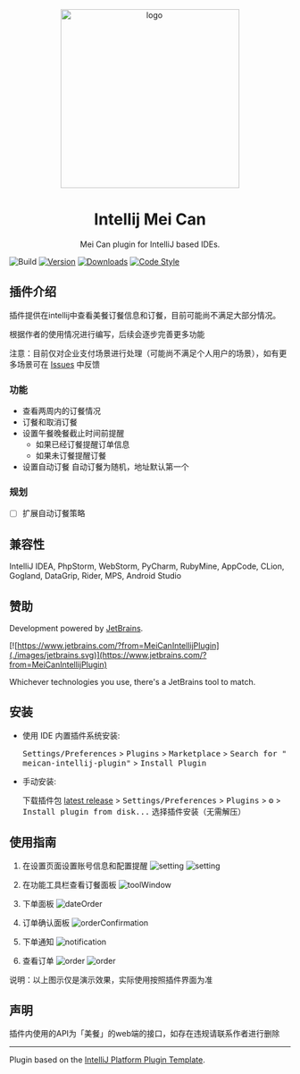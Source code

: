 <div align="center">
    <a href="https://plugins.jetbrains.com/plugin/15969-mei-can">
        <img src="./src/main/resources/META-INF/pluginIcon.svg" width="320" height="320" alt="logo"/>
    </a>
</div>
<h1 align="center">Intellij Mei Can</h1>
<p align="center">Mei Can plugin for IntelliJ based IDEs.</p>

![Build](https://github.com/motui/meican-intellij-plugin/workflows/Build/badge.svg)
[![Version](https://img.shields.io/jetbrains/plugin/v/15969.svg)](https://plugins.jetbrains.com/plugin/15969)
[![Downloads](https://img.shields.io/jetbrains/plugin/d/15969.svg)](https://plugins.jetbrains.com/plugin/15969)
[![Code Style](https://img.shields.io/badge/code%20style-%E2%9D%A4-FF4081.svg)](https://github.com/motui/meican-intellij-plugin)

## 插件介绍

<!-- Plugin description -->
<!-- Plugin description end -->
插件提供在intellij中查看美餐订餐信息和订餐，目前可能尚不满足大部分情况。

根据作者的使用情况进行编写，后续会逐步完善更多功能

注意：目前仅对企业支付场景进行处理（可能尚不满足个人用户的场景），如有更多场景可在 [Issues](https://github.com/motui/meican-intellij-plugin/issues) 中反馈

### 功能

- 查看两周内的订餐情况
- 订餐和取消订餐
- 设置午餐晚餐截止时间前提醒
    - 如果已经订餐提醒订单信息
    - 如果未订餐提醒订餐
- 设置自动订餐 自动订餐为随机，地址默认第一个

### 规划

- [ ] 扩展自动订餐策略

## 兼容性
IntelliJ IDEA, PhpStorm, WebStorm, PyCharm, RubyMine, AppCode, CLion, Gogland, DataGrip, Rider, MPS, Android Studio

## 赞助

Development powered by [JetBrains](https://www.jetbrains.com/?from=).

[![https://www.jetbrains.com/?from=MeiCanIntellijPlugin](./images/jetbrains.svg)](https://www.jetbrains.com/?from=MeiCanIntellijPlugin)

Whichever technologies you use, there's a JetBrains tool to match.

## 安装

<script defer src="https://plugins.jetbrains.com/assets/scripts/mp-widget.js">
</script>

- 使用 IDE 内置插件系统安装:

  <kbd>Settings/Preferences</kbd> > <kbd>Plugins</kbd> > <kbd>Marketplace</kbd> > <kbd>Search for "
  meican-intellij-plugin"</kbd> >
  <kbd>Install Plugin</kbd>

- 手动安装:

  下载插件包 [latest release](https://github.com/motui/meican-intellij-plugin/releases/latest) >
  <kbd>Settings/Preferences</kbd> > <kbd>Plugins</kbd> > <kbd>⚙️</kbd> > <kbd>Install plugin from disk...</kbd>
  选择插件安装（无需解压）

## 使用指南

1. 在设置页面设置账号信息和配置提醒
   ![setting](images/setting_default.png)
   ![setting](images/setting_account.png)

2. 在功能工具栏查看订餐面板
   ![toolWindow](./images/core_setting.png)

3. 下单面板
   ![dateOrder](images/ordering.png)

4. 订单确认面板
   ![orderConfirmation](./images/order_confirmation.png)

5. 下单通知
   ![notification](./images/order_notification.png)

6. 查看订单
   ![order](./images/cancel_order.png)
   ![order](./images/order_close.png)

说明：以上图示仅是演示效果，实际使用按照插件界面为准

## 声明

插件内使用的API为「美餐」的web端的接口，如存在违规请联系作者进行删除

---
Plugin based on the [IntelliJ Platform Plugin Template][template].

[template]: https://github.com/JetBrains/intellij-platform-plugin-template
